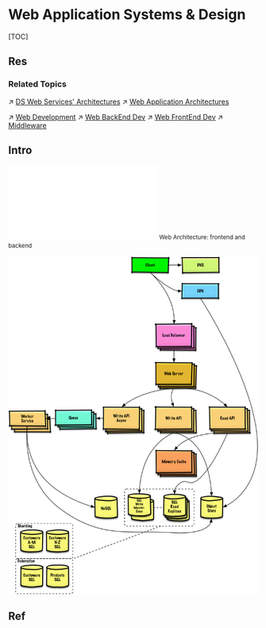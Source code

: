 # Web Application Systems & Design

[TOC]



## Res
### Related Topics
↗ [DS Web Services' Architectures](../../🔑%20CS%20Core/🍕%20Computer%20Storage%20&%20Database%20Systems/Database%20Systems/Web%20&%20DBMS/DS%20Web%20Services'%20Architectures.md)
↗ [Web Application Architectures](../../Software%20Engineering/Web%20Development/🗄️%20Web%20BackEnd%20Dev/Web%20Application%20Architectures.md)

↗ [Web Development](../../Software%20Engineering/Web%20Development/Web%20Development.md)
↗ [Web BackEnd Dev](../../Software%20Engineering/Web%20Development/🗄️%20Web%20BackEnd%20Dev/Web%20BackEnd%20Dev.md)
↗ [Web FrontEnd Dev](../../Software%20Engineering/Web%20Development/🖥️%20Web%20FrontEnd%20Dev/Web%20FrontEnd%20Dev.md)
↗ [Middleware](../../Software%20Engineering/Web%20Development/🥪%20Middleware/Middleware.md)



## Intro
![web_application_arch.excalidraw | 800](../../../Assets/Illustrations/Web%20Development/web_application_arch.excalidraw.md)
<small>Web Architecture: frontend and backend</small>

![|600](../../../Assets/Pics/Pasted%20image%2020240630155001.png)



## Ref
